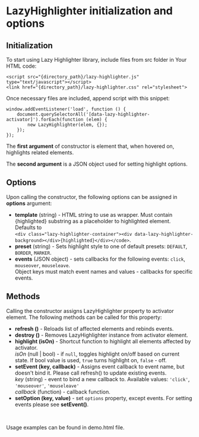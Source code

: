 # LazyHighlighter initialization and options

## Initialization

To start using Lazy Highlighter library, include files from src folder in Your HTML code:

```
<script src="{directory_path}/lazy-highlighter.js" type="text/javascript"></script>
<link href="{directory_path}/lazy-highlighter.css" rel="stylesheet">
```


Once necessary files are included, append script with this snippet:

```
window.addEventListener('load', function () {
    document.querySelectorAll('[data-lazy-highlighter-activator]').forEach(function (elem) {
        new LazyHighlighter(elem, {});
    });
});
```

The **first argument** of constructor is element that, when hovered on, highlights related elements.

The **second argument** is a JSON object used for setting highlight options.


## Options

Upon calling the constructor, the following options can be assigned in **options** argument:

* **template** (string) - HTML string to use as wrapper. Must contain {highlighted} substring as a placeholder to highlighted element. <br/>
    Defaults to <br/>
    `<div class="lazy-highlighter-container"><div data-lazy-highlighter-background></div>{highlighted}</div></code>`.
* **preset** (string) - Sets highlight style to one of default presets: `DEFAULT`, `BORDER`, `MARKER`.
* **events** (JSON object) - sets callbacks for the following events: `click`, `mouseover`, `mouseleave`. <br/>
    Object keys must match event names and values - callbacks for specific events.

## Methods

Calling the constructor assigns LazyHighlighter property to activator element. The following methods can be called for this property:

* **refresh ()** - Reloads list of affected elements and rebinds events.
* **destroy ()** - Removes LazyHighlighter instance from activator element.
* **highlight (isOn)** - Shortcut function to highlight all elements affected by activator. <br/>
    _isOn_ (null | bool) - if `null`, toggles highlight on/off based on current state. If bool value is used, `true` turns highlight on, `false` - off.
* **setEvent (key, callback)** - Assigns event callback to event name, but doesn't bind it. Please call refresh() to update existing events. <br/>
    _key_ (string) - event to bind a new callback to. Available values: `'click'`, `'mouseover'`, `'mouseleave'` <br/> 
    _callback_ (function) - callback function.
* **setOption (key, value)** - set `options` property, except events. For setting events please see **setEvent()**.

<br/>

Usage examples can be found in demo.html file.